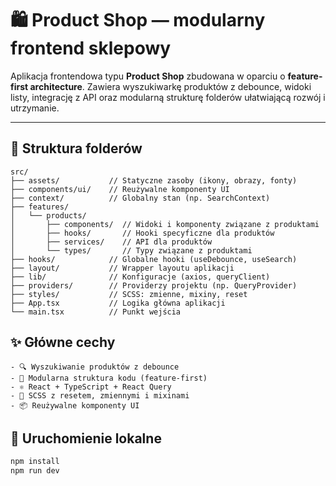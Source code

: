 # 🛍️ Product Shop — modularny frontend sklepowy

Aplikacja frontendowa typu **Product Shop** zbudowana w oparciu o **feature-first architecture**. Zawiera wyszukiwarkę produktów z debounce, widoki listy, integrację z API oraz modularną strukturę folderów ułatwiającą rozwój i utrzymanie.

---

## 📁 Struktura folderów

```
src/
├── assets/           // Statyczne zasoby (ikony, obrazy, fonty)
├── components/ui/    // Reużywalne komponenty UI
├── context/          // Globalny stan (np. SearchContext)
├── features/
│   └── products/
│       ├── components/  // Widoki i komponenty związane z produktami
│       ├── hooks/       // Hooki specyficzne dla produktów
│       ├── services/    // API dla produktów
│       └── types/       // Typy związane z produktami
├── hooks/            // Globalne hooki (useDebounce, useSearch)
├── layout/           // Wrapper layoutu aplikacji
├── lib/              // Konfiguracje (axios, queryClient)
├── providers/        // Providerzy projektu (np. QueryProvider)
├── styles/           // SCSS: zmienne, mixiny, reset
├── App.tsx           // Logika główna aplikacji
└── main.tsx          // Punkt wejścia
```

## ✨ Główne cechy

```
- 🔍 Wyszukiwanie produktów z debounce
- 🧩 Modularna struktura kodu (feature-first)
- ⚛️ React + TypeScript + React Query
- 🎨 SCSS z resetem, zmiennymi i mixinami
- 📦 Reużywalne komponenty UI
```

## 🚀 Uruchomienie lokalne

```bash
npm install
npm run dev
```
